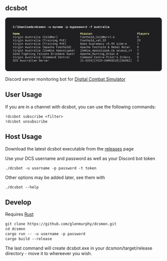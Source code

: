 ## dcsbot
![screenshot](./screenshot.png)

Discord server monitoring bot for [Digital Combat Simulator](https://digitalcombatsimulator.com/)

## User Usage

If you are in a channel with dcsbot, you can use the following commands:

```
!dcsbot subscribe <filter>
!dcsbot unsubscribe
```

## Host Usage

Download the latest dcsbot executable from the [releases](https://github.com/glenmurphy/dcsmon/releases) page

Use your DCS username and password as well as your Discord bot token

    ./dcsbot -u username -p password -t token

Other options may be added later, see them with

    ./dcsbot --help


## Develop

Requires [Rust](https://www.rust-lang.org/tools/install)

    git clone https://github.com/glenmurphy/dcsmon.git
    cd dcsmon
    cargo run -- -u username -p password
    cargo build --release

The last command will create dcsbot.exe in your dcsmon/target/release directory - move it to whereever you wish.